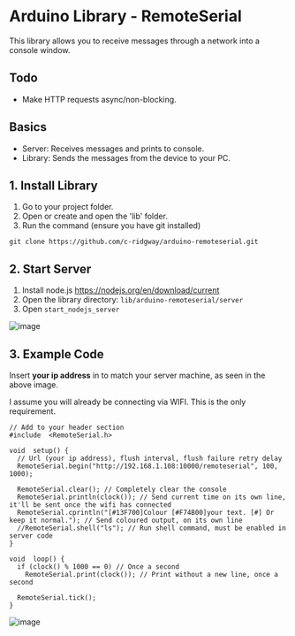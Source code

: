 # Arduino Library - RemoteSerial

This library allows you to receive messages through a network into a console window.

## Todo

- Make HTTP requests async/non-blocking.

## Basics

- Server: Receives messages and prints to console.
- Library: Sends the messages from the device to your PC.

## 1. Install Library

1. Go to your project folder.
2. Open or create and open the 'lib' folder.
3. Run the command (ensure you have git installed)

`git clone https://github.com/c-ridgway/arduino-remoteserial.git`


## 2. Start Server

1. Install node.js https://nodejs.org/en/download/current
2. Open the library directory: `lib/arduino-remoteserial/server`
3. Open `start_nodejs_server`

![image](https://github.com/c-ridgway/arduino-remoteserial/assets/74696795/d82ce0a8-bd5d-4280-9229-79c76cd39f2d)



## 3. Example Code

Insert **your ip address** in to match your server machine, as seen in the above image.

I assume you will already be connecting via WIFI. This is the only requirement.

```
// Add to your header section
#include  <RemoteSerial.h>

void  setup() {
  // Url (your ip address), flush interval, flush failure retry delay
  RemoteSerial.begin("http://192.168.1.108:10000/remoteserial", 100, 1000);

  RemoteSerial.clear(); // Completely clear the console
  RemoteSerial.println(clock()); // Send current time on its own line, it'll be sent once the wifi has connected
  RemoteSerial.cprintln("[#13F700]Colour [#F74B00]your text. [#] Or keep it normal."); // Send coloured output, on its own line
  //RemoteSerial.shell("ls"); // Run shell command, must be enabled in server code
}

void  loop() {
  if (clock() % 1000 == 0) // Once a second
    RemoteSerial.print(clock()); // Print without a new line, once a second

  RemoteSerial.tick();
}
```
![image](https://github.com/c-ridgway/arduino-remoteserial/assets/74696795/928af67f-1904-4b0f-9a9e-4839513955fd)

